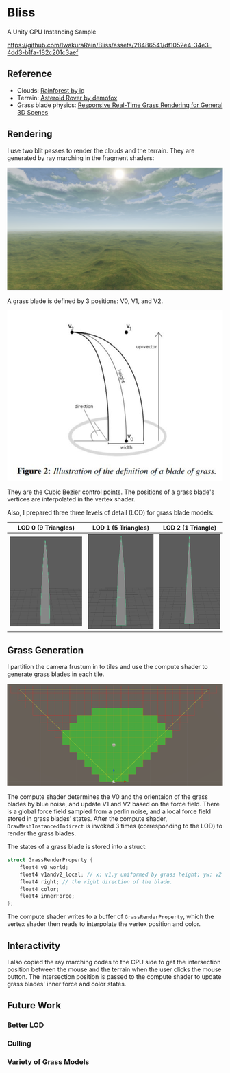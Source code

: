 # Bliss
A Unity GPU Instancing Sample

https://github.com/IwakuraRein/Bliss/assets/28486541/df1052e4-34e3-4dd3-b1fa-182c201c3aef

## Reference

- Clouds: [Rainforest by iq](https://www.shadertoy.com/view/4ttSWf)
- Terrain: [Asteroid Rover by demofox](https://www.shadertoy.com/view/Mds3DX)
- Grass blade physics: [Responsive Real-Time Grass Rendering for General 3D Scenes](https://www.cg.tuwien.ac.at/research/publications/2017/JAHRMANN-2017-RRTG/JAHRMANN-2017-RRTG-draft.pdf)

## Rendering

I use two blit passes to render the clouds and the terrain. They are generated by ray marching in the fragment shaders:

![](Doc/terrian_and_clouds.png)


A grass blade is defined by 3 positions: V0, V1, and V2.

![](Doc/blade_model.jpg)

They are the Cubic Bezier control points. The positions of a grass blade's vertices are interpolated in the vertex shader.

Also, I prepared three three levels of detail (LOD) for grass blade models:

| LOD 0 (9 Triangles) | LOD 1 (5 Triangles) | LOD 2 (1 Triangle) |
|-------|-------|-------|
| ![](Doc/lod0.png)  | ![](Doc/LOD1.png)  |  ![](Doc/LOD2.png)    |

## Grass Generation

I partition the camera frustum in to tiles and use the compute shader to generate grass blades in each tile.

![](Doc/tiles.png)

The compute shader determines the V0 and the orientaion of the grass blades by blue noise, and update V1 and V2 based on the force field. There is a global force field sampled from a perlin noise, and a local force field stored in grass blades' states. After the compute shader, `DrawMeshInstancedIndirect` is invoked 3 times (corresponding to the LOD) to render the grass blades.

The states of a grass blade is stored into a struct:

```c
struct GrassRenderProperty {
    float4 v0_world;
    float4 v1andv2_local; // x: v1.y uniformed by grass height; yw: v2's xz coordinates uniformed by grass width; z: v2's y coordinate uniformed by grass height
    float4 right; // the right direction of the blade.
    float4 color;
    float4 innerForce;
};
```

The compute shader writes to a buffer of `GrassRenderProperty`, which the vertex shader then reads to interpolate the vertex position and color.

## Interactivity

I also copied the ray marching codes to the CPU side to get the intersection position between the mouse and the terrain when the user clicks the mouse button. The intersection position is passed to the compute shader to update grass blades' inner force and color states.

## Future Work

### Better LOD

### Culling

### Variety of Grass Models 